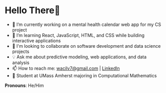 # Hello There👋

- 🔭 I’m currently working on a mental health calendar web app for my CS project
- 🌱 I’m learning React, JavaScript, HTML, and CSS while building interactive applications
- 🤝 I'm looking to collaborate on software development and data science projects
- 💡 Ask me about predictive modeling, web applications, and data analysis
- 📫 How to reach me: wacilv7@gmail.com | [LinkedIn](https://www.linkedin.com/in/wacilvoltaire/)
- 🎯 Student at UMass Amherst majoring in Computational Mathematics

**Pronouns**: He/Him
